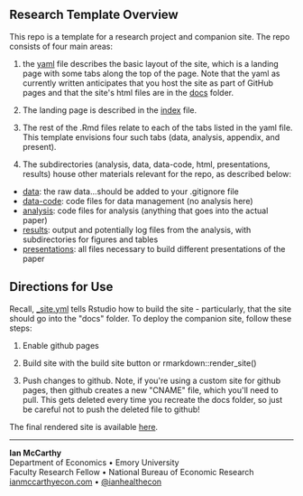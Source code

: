 
## Research Template Overview

This repo is a template for a research project and companion site. The repo consists of four main areas:

1. the [yaml](_site.yml]) file describes the basic layout of the site, which is a landing page with some tabs along the top of the page. Note that the yaml as currently written anticipates that you host the site as part of GitHub pages and that the site's html files are in the [docs](/docs) folder.

2. The landing page is described in the [index](index.Rmd) file.

3. The rest of the .Rmd files relate to each of the tabs listed in the yaml file. This template envisions four such tabs (data, analysis, appendix, and present). 

4. The subdirectories (analysis, data, data-code, html, presentations, results) house other materials relevant for the repo, as described below:

  - [data](data): the raw data...should be added to your .gitignore file
  - [data-code](data-code): code files for data management (no analysis here)
  - [analysis](analysis): code files for analysis (anything that goes into the actual paper)
  - [results](results): output and potentially log files from the analysis, with subdirectories for figures and tables
  - [presentations](presentations): all files necessary to build different presentations of the paper
  
  
## Directions for Use

Recall, [_site.yml](_site.yml) tells Rstudio how to build the site - particularly, that the site should go into the "docs" folder. To deploy the companion site, follow these steps:

1. Enable github pages

2. Build site with the build site button or rmarkdown::render_site()

3. Push changes to github. Note, if you're using a custom site for github pages, then github creates a new "CNAME" file, which you'll need to pull. This gets deleted every time you recreate the docs folder, so just be careful not to push the deleted file to github!


The final rendered site is available [here](https://imccart.github.io/research-template/).

--------------------------------------------------------------------------------

**Ian McCarthy**  
Department of Economics • Emory University<br>
Faculty Research Fellow • National Bureau of Economic Research<br>
[ianmccarthyecon.com](https://www.ianmccarthyecon.com) • [\@ianhealthecon](https://twitter.com/ianhealthecon)
